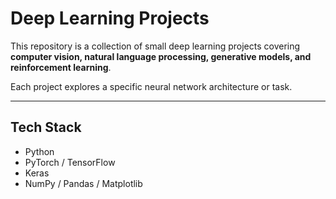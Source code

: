 # Deep Learning Projects

This repository is a collection of small deep learning projects covering **computer vision, natural language processing, generative models, and reinforcement learning**.  

Each project explores a specific neural network architecture or task.

---

## Tech Stack
- Python  
- PyTorch / TensorFlow  
- Keras  
- NumPy / Pandas / Matplotlib  
